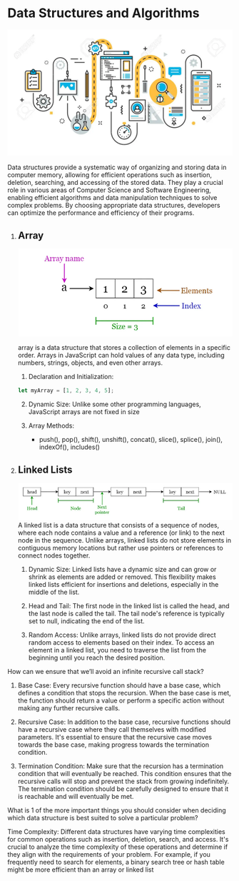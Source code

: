 # Data Structures and Algorithms

![data structure](/Data-structure/ds.jpg)

Data structures provide a systematic way of organizing and storing data in computer memory, allowing for efficient operations such as insertion, deletion, searching, and accessing of the stored data. They play a crucial role in various areas of Computer Science and Software Engineering, enabling efficient algorithms and data manipulation techniques to solve complex problems. By choosing appropriate data structures, developers can optimize the performance and efficiency of their programs.

1. ## Array

   ![](/Data-structure/arr.webp)

   array is a data structure that stores a collection of elements in a specific order. Arrays in JavaScript can hold values of any data type, including numbers, strings, objects, and even other arrays.

   1. Declaration and Initialization:

   ```javascript
   let myArray = [1, 2, 3, 4, 5];
   ```

   2. Dynamic Size: Unlike some other programming languages, JavaScript arrays are not fixed in size

   3. Array Methods:
      - push(), pop(), shift(), unshift(), concat(), slice(), splice(), join(), indexOf(), includes()

2. ## Linked Lists

   ![](/Data-structure/linked.jpg)
   A linked list is a data structure that consists of a sequence of nodes, where each node contains a value and a reference (or link) to the next node in the sequence. Unlike arrays, linked lists do not store elements in contiguous memory locations but rather use pointers or references to connect nodes together.

   1. Dynamic Size: Linked lists have a dynamic size and can grow or shrink as elements are added or removed. This flexibility makes linked lists efficient for insertions and deletions, especially in the middle of the list.

   2. Head and Tail: The first node in the linked list is called the head, and the last node is called the tail. The tail node's reference is typically set to null, indicating the end of the list.

    3. Random Access: Unlike arrays, linked lists do not provide direct random access to elements based on their index. To access an element in a linked list, you need to traverse the list from the beginning until you reach the desired position.

How can we ensure that we’ll avoid an infinite recursive call stack?
   1. Base Case: Every recursive function should have a base case, which defines a condition that stops the recursion. When the base case is met, the function should return a value or perform a specific action without making any further recursive calls.

   2. Recursive Case: In addition to the base case, recursive functions should have a recursive case where they call themselves with modified parameters. It's essential to ensure that the recursive case moves towards the base case, making progress towards the termination condition.

   3. Termination Condition: Make sure that the recursion has a termination condition that will eventually be reached. This condition ensures that the recursive calls will stop and prevent the stack from growing indefinitely. The termination condition should be carefully designed to ensure that it is reachable and will eventually be met.

What is 1 of the more important things you should consider when deciding which data structure is best suited to solve a particular problem?
   
   Time Complexity: Different data structures have varying time complexities for common operations such as insertion, deletion, search, and access. It's crucial      to analyze the time complexity of these operations and determine if they align with the requirements of your problem. For example, if you frequently need to      search for elements, a binary search tree or hash table might be more efficient than an array or linked list

